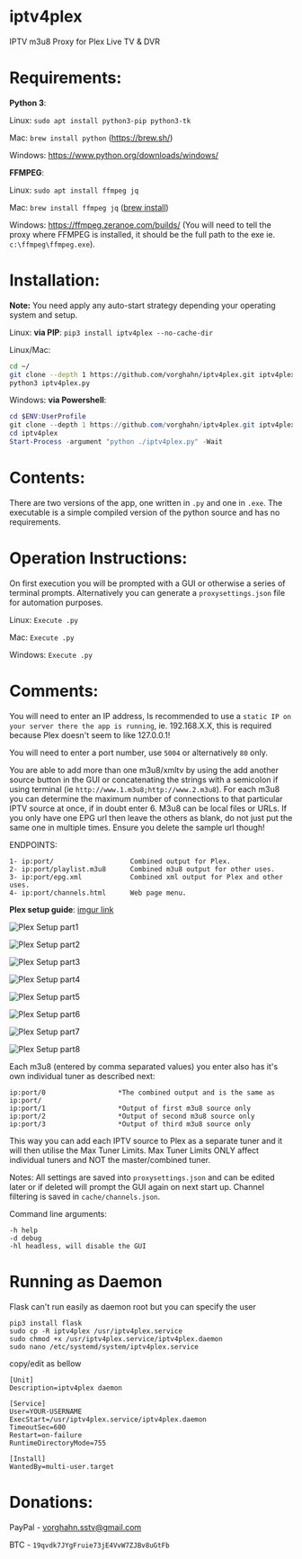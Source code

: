 # iptv4plex
IPTV m3u8 Proxy for Plex Live TV &amp; DVR

# Requirements:

**Python 3**:

Linux: `sudo apt install python3-pip python3-tk`

Mac: `brew install python` (https://brew.sh/)

Windows: https://www.python.org/downloads/windows/

**FFMPEG**:

Linux: `sudo apt install ffmpeg jq`

Mac: `brew install ffmpeg jq` ([brew install](https://brew.sh/))

Windows: https://ffmpeg.zeranoe.com/builds/ (You will need to tell the proxy where FFMPEG is installed, it should be the full path to the exe ie. `c:\ffmpeg\ffmpeg.exe`).

# Installation:

**Note:** You need apply any auto-start strategy depending your operating system and setup.

Linux: **via PIP**: `pip3 install iptv4plex --no-cache-dir`

Linux/Mac:

```bash
cd ~/
git clone --depth 1 https://github.com/vorghahn/iptv4plex.git iptv4plex
python3 iptv4plex.py
```

Windows: **via Powershell**:

```powershell
cd $ENV:UserProfile
git clone --depth 1 https://github.com/vorghahn/iptv4plex.git iptv4plex
cd iptv4plex
Start-Process -argument "python ./iptv4plex.py" -Wait
```


# Contents:

There are two versions of the app, one written in `.py` and one in `.exe`. The executable is a simple compiled version of the python source and has no requirements.

# Operation Instructions:

On first execution you will be prompted with a GUI or otherwise a series of terminal prompts. Alternatively you can generate a `proxysettings.json` file for automation purposes.

Linux: `Execute .py`

Mac: `Execute .py`

Windows: `Execute .py`


# Comments:

You will need to enter an IP address, Is recommended to use a `static IP on your server there the app is running`, ie. 192.168.X.X, this is required because Plex doesn't seem to like 127.0.0.1!

You will need to enter a port number, use `5004` or alternatively `80` only.

You are able to add more than one m3u8/xmltv by using the add another source button in the GUI or concatenating the strings with a semicolon if using terminal (ie `http://www.1.m3u8;http://www.2.m3u8`).
For each m3u8 you can determine the maximum number of connections to that particular IPTV source at once, if in doubt enter 6.
M3u8 can be local files or URLs.
If you only have one EPG url then leave the others as blank, do not just put the same one in multiple times. Ensure you delete the sample url though!

ENDPOINTS:
```
1- ip:port/                   Combined output for Plex.
2- ip:port/playlist.m3u8      Combined m3u8 output for other uses.
3- ip:port/epg.xml            Combined xml output for Plex and other uses.
4- ip:port/channels.html      Web page menu.
```

**Plex setup guide**: [imgur link](https://imgur.com/a/BA6a2Q8)

![Plex Setup part1](/docs/plex_setup1.png)

![Plex Setup part2](/docs/plex_setup2.png)

![Plex Setup part3](/docs/plex_setup3.png)

![Plex Setup part4](/docs/plex_setup4.png)

![Plex Setup part5](/docs/plex_setup5.png)

![Plex Setup part6](/docs/plex_setup6.png)

![Plex Setup part7](/docs/plex_setup7.png)

![Plex Setup part8](/docs/plex_setup8.png)


Each m3u8 (entered by comma separated values) you enter also has it's own individual tuner as described next:
```
ip:port/0                  *The combined output and is the same as ip:port/
ip:port/1                  *Output of first m3u8 source only
ip:port/2                  *Output of second m3u8 source only
ip:port/3                  *Output of third m3u8 source only
```
This way you can add each IPTV source to Plex as a separate tuner and it will then utilise the Max Tuner Limits. Max Tuner Limits ONLY affect individual tuners and NOT the master/combined tuner.


Notes:
All settings are saved into `proxysettings.json` and can be edited later or if deleted will prompt the GUI again on next start up.
Channel filtering is saved in `cache/channels.json`.

Command line arguments:
```
-h help
-d debug
-hl headless, will disable the GUI
```

# Running as Daemon

Flask can't run easily as daemon root but you can specify the user
```
pip3 install flask
sudo cp -R iptv4plex /usr/iptv4plex.service
sudo chmod +x /usr/iptv4plex.service/iptv4plex.daemon
sudo nano /etc/systemd/system/iptv4plex.service
```
copy/edit as bellow
```
[Unit]
Description=iptv4plex daemon

[Service]
User=YOUR-USERNAME
ExecStart=/usr/iptv4plex.service/iptv4plex.daemon
TimeoutSec=600
Restart=on-failure
RuntimeDirectoryMode=755

[Install]
WantedBy=multi-user.target
```

# Donations:

PayPal - vorghahn.sstv@gmail.com

BTC - `19qvdk7JYgFruie73jE4VvW7ZJBv8uGtFb`
